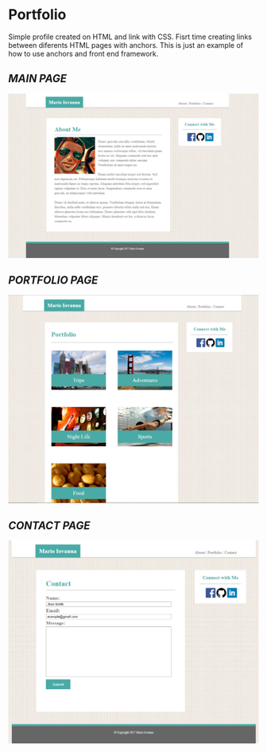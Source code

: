 # Portfolio

Simple profile created on HTML and link with CSS. Fisrt time creating links between diferents HTML pages with anchors.
This is just an example of how to use anchors and front end framework.



## *MAIN PAGE*

![alt text](https://github.com/marioiovanna/Basic-Portfolio/blob/master/assets/images/main.png "Main")


## *PORTFOLIO PAGE*

![alt text](https://github.com/marioiovanna/Basic-Portfolio/blob/master/assets/images/pictures.png "Pictures")


## *CONTACT PAGE*


![alt text](https://github.com/marioiovanna/Basic-Portfolio/blob/master/assets/images/contact.png "Contact")

